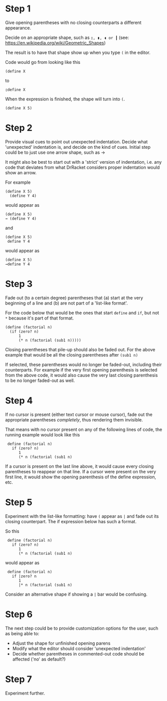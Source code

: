 # Step 1

Give opening parentheses with no closing counterparts a different appearance.

Decide on an appropriate shape, such as `▯, ▮, ◖ or ┃` (see: https://en.wikipedia.org/wiki/Geometric_Shapes)

The result is to have that shape show up when you type `(` in the editor.

Code would go from looking like this

    (define X

to

    ▯define X

When the expression is finished, the shape will turn into `(`.

    (define X 5)

# Step 2

Provide visual cues to point out unexpected indentation.
Decide what 'unexpected' indentation is, and decide on the kind of cues.
Initial step could be to just use one arrow shape, such as →

It might also be best to start out with a 'strict' version of indentation, i.e. any code that deviates
from what DrRacket considers proper indentation would show an arrow.

For example

    (define X 5)
      (define Y 4)

would appear as

    (define X 5)
    → (define Y 4)

and

    (define X 5)
     define Y 4

would appear as

    (define X 5)
    →define Y 4


# Step 3

Fade out (to a certain degree) parentheses that (a) start at the very beginning of a line and (b) are not part of a 'list-like format'.

For the code below that would be the ones that start `define` and `if`, but not `*` because it's part of that format.

    (define (factorial n)
      (if (zero? n)
          1
          (* n (factorial (sub1 n)))))

Closing parentheses that pile-up should also be faded out.
For the above example that would be all the closing parentheses after `(sub1 n)`

If selected, these parentheses would no longer be faded-out, including their counterparts.
For example if the very first opening parenthesis is selected from the above code, it would also cause the very last closing parenthesis to be no longer faded-out as well.

# Step 4

If no cursor is present (either text cursor or mouse cursor), fade out the appropriate parentheses *completely*, thus rendering them invisible. 

That means with no cursor present on any of the following lines of code, the running example would look like this

     define (factorial n)
       if (zero? n)
          1
          (* n (factorial (sub1 n)

If a cursor is present on the last line above, it would cause every closing parentheses to reappear on that line. If a cursor were present on the very first line, it would show the opening parenthesis of the define expression, etc.

# Step 5

Experiment with the list-like formatting: have `(` appear as `|` and fade out its closing counterpart.
The if expression below has such a format.

So this

     define (factorial n)
       if (zero? n)
          1
          (* n (factorial (sub1 n)

would appear as

     define (factorial n)
       if |zero? n
          1
          |* n (factorial (sub1 n)

Consider an alternative shape if showing a `|` bar would be confusing.

# Step 6

The next step could be to provide customization options for the user, such as being able to:
- Adjust the shape for unfinished opening parens
- Modify what the editor should consider 'unexpected indentation'
- Decide whether parentheses in commented-out code should be affected ('no' as default?)

# Step 7

Experiment further.

